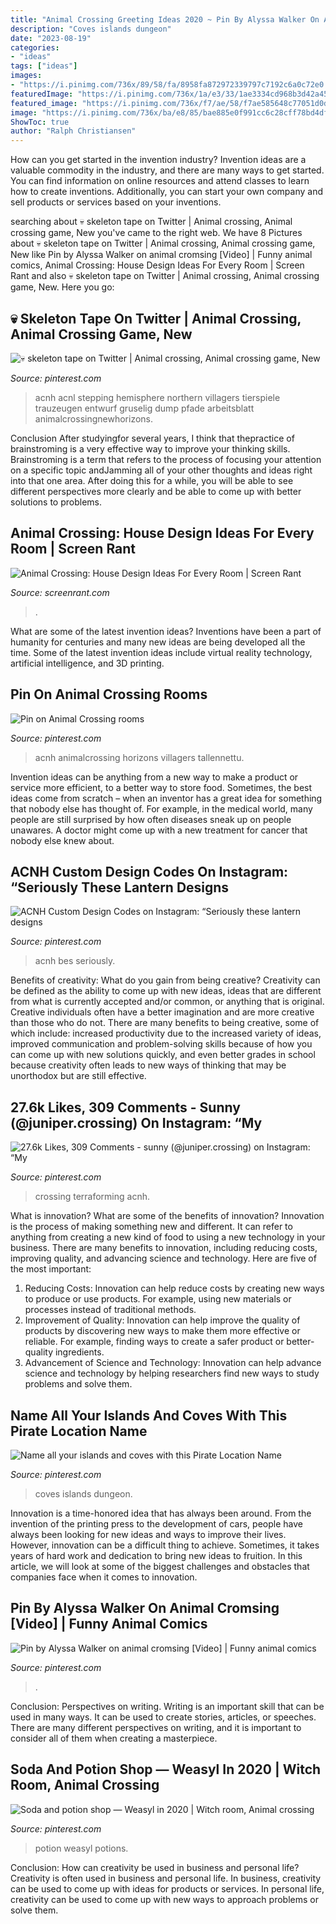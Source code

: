 ```yaml
---
title: "Animal Crossing Greeting Ideas 2020 ~ Pin By Alyssa Walker On Animal Cromsing [video]"
description: "Coves islands dungeon"
date: "2023-08-19"
categories:
- "ideas"
tags: ["ideas"]
images:
- "https://i.pinimg.com/736x/89/58/fa/8958fa872972339797c7192c6a0c72e0.jpg"
featuredImage: "https://i.pinimg.com/736x/1a/e3/33/1ae3334cd968b3d42a451869337ec4d3.jpg"
featured_image: "https://i.pinimg.com/736x/f7/ae/58/f7ae585648c77051d0d36f018c64b22b.jpg"
image: "https://i.pinimg.com/736x/ba/e8/85/bae885e0f991cc6c28cff78bd4df6976.jpg"
ShowToc: true
author: "Ralph Christiansen"
---
```



How can you get started in the invention industry?
Invention ideas are a valuable commodity in the industry, and there are many ways to get started. You can find information on online resources and attend classes to learn how to create inventions. Additionally, you can start your own company and sell products or services based on your inventions.

	

		
searching about 💀 skeleton tape on Twitter | Animal crossing, Animal crossing game, New you've came to the right web. We have 8 Pictures about 💀 skeleton tape on Twitter | Animal crossing, Animal crossing game, New like Pin by Alyssa Walker on animal cromsing [Video] | Funny animal comics, Animal Crossing: House Design Ideas For Every Room | Screen Rant and also 💀 skeleton tape on Twitter | Animal crossing, Animal crossing game, New. Here you go:
		
    
## 💀 Skeleton Tape On Twitter | Animal Crossing, Animal Crossing Game, New

<img loading=lazy src="https://i.pinimg.com/736x/e0/b3/74/e0b3743bbd843084ab1189060b89adaa.jpg" onerror="this.onerror=null;this.src='https://tse3.mm.bing.net/th?id=OIP.MibntqBRu7jP8M3Ht1FZWQHaGH&amp;pid=15.1';" alt="💀 skeleton tape on Twitter | Animal crossing, Animal crossing game, New">

_Source: pinterest.com_

>acnh acnl stepping hemisphere northern villagers tierspiele trauzeugen entwurf gruselig dump pfade arbeitsblatt animalcrossingnewhorizons. 

	

Conclusion
After studyingfor several years, I think that thepractice of brainstroming is a very effective way to improve your thinking skills. Brainstroming is a term that refers to the process of focusing your attention on a specific topic andJamming all of your other thoughts and ideas right into that one area. After doing this for a while, you will be able to see different perspectives more clearly and be able to come up with better solutions to problems.

    
## Animal Crossing: House Design Ideas For Every Room | Screen Rant

<img loading=lazy src="https://static3.srcdn.com/wordpress/wp-content/uploads/2021/02/Animal-Crossing-Living-Room.jpg" onerror="this.onerror=null;this.src='https://tse2.mm.bing.net/th?id=OIP.XvpkSvR55qNlKWJDk7vwCgHaDt&amp;pid=15.1';" alt="Animal Crossing: House Design Ideas For Every Room | Screen Rant">

_Source: screenrant.com_

>. 

	

What are some of the latest invention ideas?
Inventions have been a part of humanity for centuries and many new ideas are being developed all the time. Some of the latest invention ideas include virtual reality technology, artificial intelligence, and 3D printing.

    
## Pin On Animal Crossing Rooms

<img loading=lazy src="https://i.pinimg.com/736x/ba/e8/85/bae885e0f991cc6c28cff78bd4df6976.jpg" onerror="this.onerror=null;this.src='https://tse3.mm.bing.net/th?id=OIP.kg2LFTGTDoSxO99cipO3kQHaHa&amp;pid=15.1';" alt="Pin on Animal Crossing rooms">

_Source: pinterest.com_

>acnh animalcrossing horizons villagers tallennettu. 

	

Invention ideas can be anything from a new way to make a product or service more efficient, to a better way to store food. Sometimes, the best ideas come from scratch – when an inventor has a great idea for something that nobody else has thought of. For example, in the medical world, many people are still surprised by how often diseases sneak up on people unawares. A doctor might come up with a new treatment for cancer that nobody else knew about.

    
## ACNH Custom Design Codes On Instagram: “Seriously These Lantern Designs

<img loading=lazy src="https://i.pinimg.com/736x/66/b5/2e/66b52ea11e3faf5a2ee602219f94e155.jpg" onerror="this.onerror=null;this.src='https://tse2.mm.bing.net/th?id=OIP.J418Omb-h9elVF0SkN4vjAHaHa&amp;pid=15.1';" alt="ACNH Custom Design Codes on Instagram: “Seriously these lantern designs">

_Source: pinterest.com_

>acnh bes seriously. 

	

Benefits of creativity: What do you gain from being creative?
Creativity can be defined as the ability to come up with new ideas, ideas that are different from what is currently accepted and/or common, or anything that is original. Creative individuals often have a better imagination and are more creative than those who do not. There are many benefits to being creative, some of which include: increased productivity due to the increased variety of ideas, improved communication and problem-solving skills because of how you can come up with new solutions quickly, and even better grades in school because creativity often leads to new ways of thinking that may be unorthodox but are still effective.

    
## 27.6k Likes, 309 Comments - Sunny (@juniper.crossing) On Instagram: “My

<img loading=lazy src="https://i.pinimg.com/736x/f7/ae/58/f7ae585648c77051d0d36f018c64b22b.jpg" onerror="this.onerror=null;this.src='https://tse2.mm.bing.net/th?id=OIP.QzajICZmJ2kgleo5x7IlwQHaGI&amp;pid=15.1';" alt="27.6k Likes, 309 Comments - sunny (@juniper.crossing) on Instagram: “My">

_Source: pinterest.com_

>crossing terraforming acnh. 

	

What is innovation? What are some of the benefits of innovation?
Innovation is the process of making something new and different. It can refer to anything from creating a new kind of food to using a new technology in your business. There are many benefits to innovation, including reducing costs, improving quality, and advancing science and technology. Here are five of the most important: 
1. Reducing Costs: Innovation can help reduce costs by creating new ways to produce or use products. For example, using new materials or processes instead of traditional methods.
2. Improvement of Quality: Innovation can help improve the quality of products by discovering new ways to make them more effective or reliable. For example, finding ways to create a safer product or better-quality ingredients.
3. Advancement of Science and Technology: Innovation can help advance science and technology by helping researchers find new ways to study problems and solve them.

    
## Name All Your Islands And Coves With This Pirate Location Name

<img loading=lazy src="https://i.pinimg.com/736x/1a/e3/33/1ae3334cd968b3d42a451869337ec4d3.jpg" onerror="this.onerror=null;this.src='https://tse3.mm.bing.net/th?id=OIP.kqufICBn0h5sc3ZEH8q6awHaKe&amp;pid=15.1';" alt="Name all your islands and coves with this Pirate Location Name">

_Source: pinterest.com_

>coves islands dungeon. 

	

Innovation is a time-honored idea that has always been around. From the invention of the printing press to the development of cars, people have always been looking for new ideas and ways to improve their lives. However, innovation can be a difficult thing to achieve. Sometimes, it takes years of hard work and dedication to bring new ideas to fruition. In this article, we will look at some of the biggest challenges and obstacles that companies face when it comes to innovation.

    
## Pin By Alyssa Walker On Animal Cromsing [Video] | Funny Animal Comics

<img loading=lazy src="https://i.pinimg.com/736x/89/58/fa/8958fa872972339797c7192c6a0c72e0.jpg" onerror="this.onerror=null;this.src='https://tse1.mm.bing.net/th?id=OIP.xaWIPiVi85FHql0weFfsZgHaNK&amp;pid=15.1';" alt="Pin by Alyssa Walker on animal cromsing [Video] | Funny animal comics">

_Source: pinterest.com_

>. 

	

Conclusion: Perspectives on writing.
Writing is an important skill that can be used in many ways. It can be used to create stories, articles, or speeches. There are many different perspectives on writing, and it is important to consider all of them when creating a masterpiece.

    
## Soda And Potion Shop — Weasyl In 2020 | Witch Room, Animal Crossing

<img loading=lazy src="https://i.pinimg.com/736x/23/0a/18/230a18bbbf15c45a565bf257edb15e6d.jpg" onerror="this.onerror=null;this.src='https://tse1.mm.bing.net/th?id=OIP.16UyhGHrJJMP9aTYCF3-wQHaFp&amp;pid=15.1';" alt="Soda and potion shop — Weasyl in 2020 | Witch room, Animal crossing">

_Source: pinterest.com_

>potion weasyl potions. 

	

Conclusion: How can creativity be used in business and personal life?
Creativity is often used in business and personal life. In business, creativity can be used to come up with ideas for products or services. In personal life, creativity can be used to come up with new ways to approach problems or solve them.

